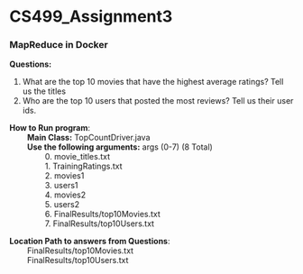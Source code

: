 # CS499_Assignment3

<h3>MapReduce in Docker</h3>

<b>Questions:</b> <br>
1. What are the top 10 movies that have the highest average ratings? Tell us the titles <br>
2. Who are the top 10 users that posted the most reviews? Tell us their user ids. <br>

<b>How to Run program</b>:<br>
&nbsp;&nbsp;&nbsp;&nbsp;&nbsp;&nbsp;&nbsp;&nbsp;<b>Main Class:</b> TopCountDriver.java<br>
&nbsp;&nbsp;&nbsp;&nbsp;&nbsp;&nbsp;&nbsp;&nbsp;<b>Use the following arguments:</b> args (0-7) (8 Total)<br>
&nbsp;&nbsp;&nbsp;&nbsp;&nbsp;&nbsp;&nbsp;&nbsp;&nbsp;&nbsp;&nbsp;&nbsp;&nbsp;&nbsp;&nbsp;&nbsp;0. movie_titles.txt <br>
&nbsp;&nbsp;&nbsp;&nbsp;&nbsp;&nbsp;&nbsp;&nbsp;&nbsp;&nbsp;&nbsp;&nbsp;&nbsp;&nbsp;&nbsp;&nbsp;1. TrainingRatings.txt <br>
&nbsp;&nbsp;&nbsp;&nbsp;&nbsp;&nbsp;&nbsp;&nbsp;&nbsp;&nbsp;&nbsp;&nbsp;&nbsp;&nbsp;&nbsp;&nbsp;2. movies1 <br>
&nbsp;&nbsp;&nbsp;&nbsp;&nbsp;&nbsp;&nbsp;&nbsp;&nbsp;&nbsp;&nbsp;&nbsp;&nbsp;&nbsp;&nbsp;&nbsp;3. users1 <br>
&nbsp;&nbsp;&nbsp;&nbsp;&nbsp;&nbsp;&nbsp;&nbsp;&nbsp;&nbsp;&nbsp;&nbsp;&nbsp;&nbsp;&nbsp;&nbsp;4. movies2 <br>
&nbsp;&nbsp;&nbsp;&nbsp;&nbsp;&nbsp;&nbsp;&nbsp;&nbsp;&nbsp;&nbsp;&nbsp;&nbsp;&nbsp;&nbsp;&nbsp;5. users2 <br>
&nbsp;&nbsp;&nbsp;&nbsp;&nbsp;&nbsp;&nbsp;&nbsp;&nbsp;&nbsp;&nbsp;&nbsp;&nbsp;&nbsp;&nbsp;&nbsp;6. FinalResults/top10Movies.txt <br>
&nbsp;&nbsp;&nbsp;&nbsp;&nbsp;&nbsp;&nbsp;&nbsp;&nbsp;&nbsp;&nbsp;&nbsp;&nbsp;&nbsp;&nbsp;&nbsp;7. FinalResults/top10Users.txt <br>

<b>Location Path to answers from Questions</b>:<br>
&nbsp;&nbsp;&nbsp;&nbsp;&nbsp;&nbsp;&nbsp;&nbsp;FinalResults/top10Movies.txt<br>
&nbsp;&nbsp;&nbsp;&nbsp;&nbsp;&nbsp;&nbsp;&nbsp;FinalResults/top10Users.txt
